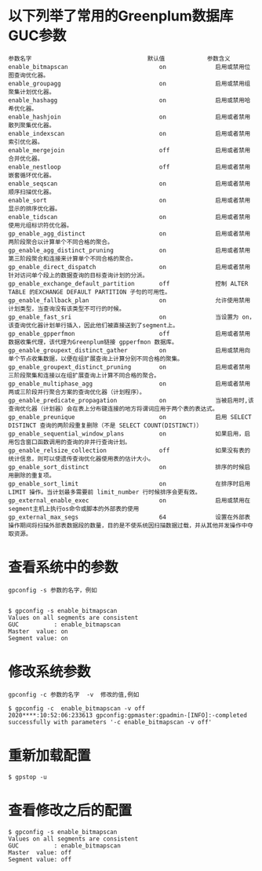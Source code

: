# 以下列举了常用的Greenplum数据库GUC参数

	参数名字                                 默认值            参数含义
	enable_bitmapscan                          on              启用或禁用位图查询优化器。
	enable_groupagg	                           on	           启用或禁用组聚集计划优化器。
	enable_hashagg	                           on              启用或禁用哈希优化器。
	enable_hashjoin                            on              启用或者禁用散列聚集优化器。
	enable_indexscan                           on              启用或者禁用索引优化器。
	enable_mergejoin                           off             启用或者禁用合并优化器。
	enable_nestloop                            off             启用或者禁用嵌套循环优化器。
	enable_seqscan                             on              启用或者禁用顺序扫描优化器。
	enable_sort                                on              启用或者禁用显示的排序优化器。
	enable_tidscan                             on              启用或者禁用使用元组标识符优化器。
	gp_enable_agg_distinct                     on              启用或者禁用两阶段聚合以计算单个不同合格的聚合。
	gp_enable_agg_distinct_pruning             on              启用或者禁用第三阶段聚合和连接来计算单个不同合格的聚合。
	gp_enable_direct_dispatch                  on              启用或者禁用针对访问单个段上的数据查询的目标查询计划的分派。
	gp_enable_exchange_default_partition       off             控制 ALTER TABLE 的EXCHANGE DEFAULT PARTITION 子句的可用性。
	gp_enable_fallback_plan                    on              允许使用禁用计划类型，当查询没有该类型不可行的时候。
	gp_enable_fast_sri                         on              当设置为 on，该查询优化器计划单行插入，因此他们被直接送到了segment上。
	gp_enable_gpperfmon                        off             启用或者禁用数据收集代理，该代理为Greenplum链接 gpperfmon 数据库。
	gp_enable_groupext_distinct_gather         on              启用或禁用向单个节点收集数据，以便在组扩展查询上计算分别不同合格的聚集。
	gp_enable_groupext_distinct_pruning        on              启用或者禁用三阶段聚集和连接以在组扩展查询上计算不同合格的聚合。
	gp_enable_multiphase_agg                   on              启用或者禁用两或三阶段并行聚合方案的查询优化器（计划程序）。
	gp_enable_predicate_propagation            on              当被启用时,该查询优化器（计划器）会在表上分布键连接的地方将谓词应用于两个表的表达式。
	gp_enable_preunique                        on              启用 SELECT DISTINCT 查询的两阶段重复删除（不是 SELECT COUNT(DISTINCT)）
	gp_enable_sequential_window_plans          on              如果启用，启用包含窗口函数调用的查询的非并行查询计划。
	gp_enable_relsize_collection               off             如果没有表的统计信息，则可以使遗传查询优化器使用表的估计大小。
	gp_enable_sort_distinct                    on              排序的时候启用删除的重复项。
	gp_enable_sort_limit                       on              在排序时启用 LIMIT 操作。当计划最多需要前 limit_number 行时候排序会更有效。
	gp_external_enable_exec                    on              启用或禁用在segment主机上执行os命令或脚本的外部表的使用
	gp_external_max_segs                       64              设置在外部表操作期间将扫描外部表数据段的数量，目的是不使系统因扫描数据过载，并从其他并发操作中夺取资源。
	
	
# 查看系统中的参数
	gpconfig -s 参数的名字，例如
	

	$ gpconfig -s enable_bitmapscan
	Values on all segments are consistent
	GUC          : enable_bitmapscan
	Master  value: on
	Segment value: on
	

# 修改系统参数
	gpconfig -c 参数的名字  -v  修改的值,例如
	
	$ gpconfig -c  enable_bitmapscan -v off
	2020****:10:52:06:233613 gpconfig:gpmaster:gpadmin-[INFO]:-completed successfully with parameters '-c enable_bitmapscan -v off'

# 重新加载配置
	$ gpstop -u 
	

# 查看修改之后的配置
	$ gpconfig -s enable_bitmapscan
	Values on all segments are consistent
	GUC          : enable_bitmapscan
	Master  value: off
	Segment value: off


